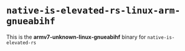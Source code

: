 # `native-is-elevated-rs-linux-arm-gnueabihf`

This is the **armv7-unknown-linux-gnueabihf** binary for `native-is-elevated-rs`

